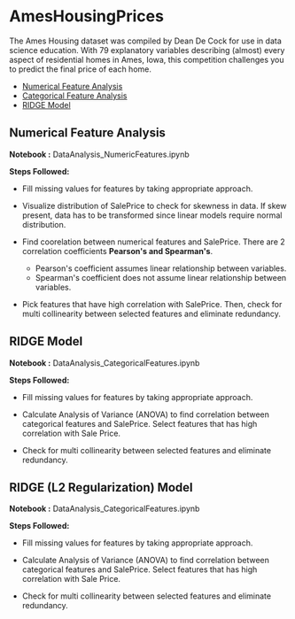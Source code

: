 # AmesHousingPrices


The Ames Housing dataset was compiled by Dean De Cock for use in data science education. With 79 explanatory variables describing (almost) every aspect of residential homes in Ames, Iowa, this competition challenges you to predict the final price of each home.

  - [Numerical Feature Analysis](#numerical-feature-analysis)
  - [Categorical Feature Analysis](#categorical-feature-analysis)
  - [RIDGE Model](#ridge-l2-model)
  
  
## Numerical Feature Analysis

**Notebook :** DataAnalysis_NumericFeatures.ipynb

**Steps Followed:**
* Fill missing values for features by taking appropriate approach.

* Visualize distribution of SalePrice to check for skewness in data. If skew present, data has to be transformed since linear models require normal distribution.

* Find coorelation between numerical features and SalePrice. There are 2 correlation coefficients **Pearson's and Spearman's**.
  - Pearson's coefficient assumes linear relationship between variables.
  - Spearman's coefficient does not assume linear relationship between variables.
  
* Pick features that have high correlation with SalePrice. Then, check for multi collinearity between selected features and eliminate redundancy.


## RIDGE Model

**Notebook :** DataAnalysis_CategoricalFeatures.ipynb

**Steps Followed:**
* Fill missing values for features by taking appropriate approach.

* Calculate Analysis of Variance (ANOVA) to find correlation between categorical features and SalePrice. Select features that has high correlation with Sale Price.
  
* Check for multi collinearity between selected features and eliminate redundancy.


## RIDGE (L2 Regularization) Model

**Notebook :** DataAnalysis_CategoricalFeatures.ipynb

**Steps Followed:**
* Fill missing values for features by taking appropriate approach.

* Calculate Analysis of Variance (ANOVA) to find correlation between categorical features and SalePrice. Select features that has high correlation with Sale Price.
  
* Check for multi collinearity between selected features and eliminate redundancy.
